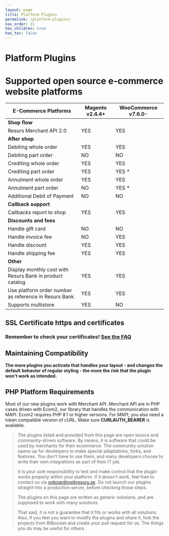 ```yaml
---
layout: page
title: Platform Plugins
permalink: /platform-plugins/
nav_order: 31
has_children: true
has_toc: false
---
```


# Platform Plugins

# Supported open source e-commerce website platforms

| E-Commerce Platforms                                     | Magento v2.4.4+ | WooCommerce v7.6.0- |
|----------------------------------------------------------|-----------------|---------------------|
| **Shop flow**                                            |                 |                     | 
| Resurs Merchant API 2.0                                  | YES             | YES                 |
| **After shop**                                           |                 |                     |                                               
| Debiting whole order                                     | YES             | YES                 |
| Debiting part order                                      | NO              | NO                  |
| Crediting whole order                                    | YES             | YES                 |
| Crediting part order                                     | YES             | YES \*              |
| Annulment whole order                                    | YES             | YES                 |
| Annulment part order                                     | NO              | YES \*              |
| Additional Debit of Payment                              | NO              | NO                  |
| **Callback support**                                     |                 |                     |
| Callbacks report to shop                                 | YES             | YES                 |
| **Discounts and fees**                                   |                 |                     |
| Handle gift card                                         | NO              | NO                  |
| Handle invoice fee                                       | NO              | YES                 |
| Handle discount                                          | YES             | YES                 |
| Handle shipping fee                                      | YES             | YES                 |
| **Other**                                                |                 |                     |
| Display monthly cost with Resurs Bank in product catalog | YES             | YES                 |
| Use platform order number as reference in Resurs Bank    | YES             | YES                 |
| Supports multistore                                      | YES             | NO                  |

<!---
| E-Commerce Platforms                                        | Magentov2.3.x-v2.4.x                                    | WooCommerceRead more                          | OpenCartv1.5.x - v3.x End of life: September, 2023     | PrestaShopv1.6.1.x / v1.7.7.x End of life: October 1, 2022 | PrestaShopv1.7.7.x End of life: September, 2023 |
|-------------------------------------------------------------|---------------------------------------------------------|-----------------------------------------------|--------------------------------------------------------|------------------------------------------------------------|------------------------------------------------|
| **Shop flow**                                               |                                                         |                                               |                                                        |                                                            |                                                |
| Resurs Checkout                      | YES (Not Denmark)  | NO   | YES (Not Denmark) | YES (Not Denmark)     | NO    |
| Simplified Flow  | YES              | NO   | NO            | NO                | YES     |
| Resurs Merchant API 2.0](merchant-api-2.0)                 | NO             | YES    | NO            | NO                | NO    |
|  **After shop**                                             |                                                         |                                               |                                                        |                                                            |                                                |
|  Debiting whole order                                       | YES              | YES    | NO            | NO                | YES     |
|  Debiting part order                                        | NO             | NO   | NO            | NO                | NO    |
| Crediting whole order                                       | YES              | YES    | NO            | NO                | YES     |
|  Crediting part order                                       | YES              | YES \* | NO            | NO                | YES     |
|  Annulment whole order                                      | YES              | YES    | NO            | NO                | YES     |
|  Annulment part order                                       | NO             | YES \* | NO            | NO                | YES     |
|  Additional Debit of Payment                                | NO             | NO   | NO            | NO                | NO    |
| ** Callback support**                                       |                                                         |                                               |                                                        |                                                            |                                                |
|  Callbacks report to shop                                   | YES              | YES    | YES             | YES                 | YES     |
| **Discounts and fees  **                                    |                                                         |                                               |                                                        |                                                            |                                                |
|  Handle gift card                                           | NO             | NO   |  YES            | NO                | NO    |
|  Handle invoice fee                                         | NO             | YES    |  NO           | NO                | NO    |
|  Handle discount                                            | YES              | YES    |  YES            | YES                 | YES     |
|  Handle shipping fee                                        | YES              | YES    |  YES            | YES                 | YES     |
| **Other**                                                   |                                                         |                                               |                                                        |                                                            |                                                |
| Display monthly cost with Resurs Bank in product catalog    | YES              | YES    | YES             | YES                 | YES     |
| Use platform order number as reference in Resurs Bank       | YES              | YES    | YES             | YES                 | YES     |
|  Supports multistore                                        | YES              | NO   | YES             | NO                | NO    |
-->

## SSL Certificate https and certificates

### Remember to check your certificates! [See the FAQ](/faq/)

## Maintaining Compatibility

**The more plugins you activate that handles your layout - and changes
the default** **behavior** **of regular styling - the more the risk that
the plugin won't work as intended.**

## PHP Platform Requirements

Most of our new plugins work with Merchant API. Merchant API are in PHP cases driven with Ecom2, our library that
handles the communication with MAPI. Ecom2 requires PHP 8.1 or higher versions. For MAPI, you also need a token
compatible version of cURL. Make sure **CURLAUTH_BEARER** is available.

> The plugins listed and provided from this page are open source and
> community-driven software. By means, it is software that could be used
> by merchants for their ecommerce. The community solution opens up for
> developers to make special adaptations, forks, and features. You don't
> have to use them, and many developers choose to write their own
> integrations as part of their IT job.
>
> It is your sole responsibility to test and make control that
> the plugin works properly within your platform. If it doesn't work,
> feel free to contact us via onboarding@resurs.se. Do not launch our
> plugins straight into a production server, before checking those steps.
>
> The plugins on this page are written as generic solutions, and are
> supposed to work with many solutions.
>
> That said, it is not a guarantee that it fits or works with
> all solutions. Also, if you feel you want to modify the plugins and
> share it, fork the projects from Bitbucket and create your pull
> request for us. The things you do may be useful for others.
